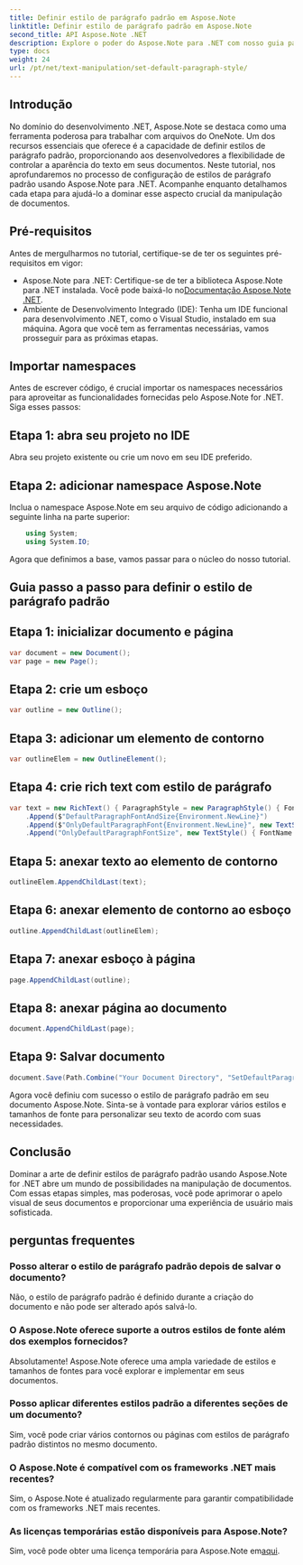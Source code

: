 ```yaml
---
title: Definir estilo de parágrafo padrão em Aspose.Note
linktitle: Definir estilo de parágrafo padrão em Aspose.Note
second_title: API Aspose.Note .NET
description: Explore o poder do Aspose.Note para .NET com nosso guia passo a passo sobre como definir estilos de parágrafo padrão. Eleve suas habilidades de manipulação de documentos sem esforço.
type: docs
weight: 24
url: /pt/net/text-manipulation/set-default-paragraph-style/
---
```

## Introdução
No domínio do desenvolvimento .NET, Aspose.Note se destaca como uma ferramenta poderosa para trabalhar com arquivos do OneNote. Um dos recursos essenciais que oferece é a capacidade de definir estilos de parágrafo padrão, proporcionando aos desenvolvedores a flexibilidade de controlar a aparência do texto em seus documentos. Neste tutorial, nos aprofundaremos no processo de configuração de estilos de parágrafo padrão usando Aspose.Note para .NET. Acompanhe enquanto detalhamos cada etapa para ajudá-lo a dominar esse aspecto crucial da manipulação de documentos.
## Pré-requisitos
Antes de mergulharmos no tutorial, certifique-se de ter os seguintes pré-requisitos em vigor:
- Aspose.Note para .NET: Certifique-se de ter a biblioteca Aspose.Note para .NET instalada. Você pode baixá-lo no[Documentação Aspose.Note .NET](https://reference.aspose.com/note/net/).
- Ambiente de Desenvolvimento Integrado (IDE): Tenha um IDE funcional para desenvolvimento .NET, como o Visual Studio, instalado em sua máquina.
Agora que você tem as ferramentas necessárias, vamos prosseguir para as próximas etapas.
## Importar namespaces
Antes de escrever código, é crucial importar os namespaces necessários para aproveitar as funcionalidades fornecidas pelo Aspose.Note for .NET. Siga esses passos:
## Etapa 1: abra seu projeto no IDE
Abra seu projeto existente ou crie um novo em seu IDE preferido.
## Etapa 2: adicionar namespace Aspose.Note
Inclua o namespace Aspose.Note em seu arquivo de código adicionando a seguinte linha na parte superior:
```csharp
    using System;
    using System.IO;
```
Agora que definimos a base, vamos passar para o núcleo do nosso tutorial.
## Guia passo a passo para definir o estilo de parágrafo padrão
## Etapa 1: inicializar documento e página
```csharp
var document = new Document();
var page = new Page();
```
## Etapa 2: crie um esboço
```csharp
var outline = new Outline();
```
## Etapa 3: adicionar um elemento de contorno
```csharp
var outlineElem = new OutlineElement();
```
## Etapa 4: crie rich text com estilo de parágrafo
```csharp
var text = new RichText() { ParagraphStyle = new ParagraphStyle() { FontName = "Courier New", FontSize = 20 } }
    .Append($"DefaultParagraphFontAndSize{Environment.NewLine}")
    .Append($"OnlyDefaultParagraphFont{Environment.NewLine}", new TextStyle() { FontSize = 14 })
    .Append("OnlyDefaultParagraphFontSize", new TextStyle() { FontName = "Verdana" });
```
## Etapa 5: anexar texto ao elemento de contorno
```csharp
outlineElem.AppendChildLast(text);
```
## Etapa 6: anexar elemento de contorno ao esboço
```csharp
outline.AppendChildLast(outlineElem);
```
## Etapa 7: anexar esboço à página
```csharp
page.AppendChildLast(outline);
```
## Etapa 8: anexar página ao documento
```csharp
document.AppendChildLast(page);
```
## Etapa 9: Salvar documento
```csharp
document.Save(Path.Combine("Your Document Directory", "SetDefaultParagraphStyle.one"));
```
Agora você definiu com sucesso o estilo de parágrafo padrão em seu documento Aspose.Note. Sinta-se à vontade para explorar vários estilos e tamanhos de fonte para personalizar seu texto de acordo com suas necessidades.
## Conclusão
Dominar a arte de definir estilos de parágrafo padrão usando Aspose.Note for .NET abre um mundo de possibilidades na manipulação de documentos. Com essas etapas simples, mas poderosas, você pode aprimorar o apelo visual de seus documentos e proporcionar uma experiência de usuário mais sofisticada.
## perguntas frequentes
### Posso alterar o estilo de parágrafo padrão depois de salvar o documento?
Não, o estilo de parágrafo padrão é definido durante a criação do documento e não pode ser alterado após salvá-lo.
### O Aspose.Note oferece suporte a outros estilos de fonte além dos exemplos fornecidos?
Absolutamente! Aspose.Note oferece uma ampla variedade de estilos e tamanhos de fontes para você explorar e implementar em seus documentos.
### Posso aplicar diferentes estilos padrão a diferentes seções de um documento?
Sim, você pode criar vários contornos ou páginas com estilos de parágrafo padrão distintos no mesmo documento.
### O Aspose.Note é compatível com os frameworks .NET mais recentes?
Sim, o Aspose.Note é atualizado regularmente para garantir compatibilidade com os frameworks .NET mais recentes.
### As licenças temporárias estão disponíveis para Aspose.Note?
 Sim, você pode obter uma licença temporária para Aspose.Note em[aqui](https://purchase.aspose.com/temporary-license/).